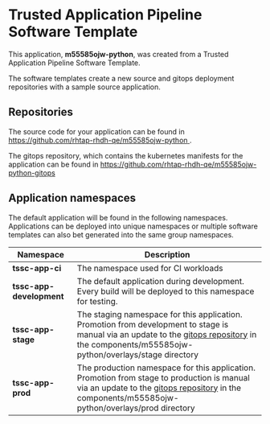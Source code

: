 # Trusted Application Pipeline Software Template

This application, **m55585ojw-python**, was created from a Trusted Application Pipeline Software Template.

The software templates create a new source and gitops deployment repositories with a sample source application. 

## Repositories

The source code for your application can be found in [https://github.com/rhtap-rhdh-qe/m55585ojw-python ](https://github.com/rhtap-rhdh-qe/m55585ojw-python ).
 
The gitops repository, which contains the kubernetes manifests for the application can be found in 
[https://github.com/rhtap-rhdh-qe/m55585ojw-python-gitops ](https://github.com/rhtap-rhdh-qe/m55585ojw-python-gitops ) 

## Application namespaces 

The default application will be found in the following namespaces. Applications can be deployed into unique namespaces or multiple software templates can also bet generated into the same group namespaces.  

|  Namespace   |  Description   |  
| -------- | -------- |
| **tssc-app-ci** | The namespace used for CI workloads |
| **tssc-app-development** | The default application during development. Every build will be deployed to this namespace for testing. |
| **tssc-app-stage** | The staging namespace for this application. Promotion from development to stage is manual via an update to the [gitops repository](https://github.com/rhtap-rhdh-qe/m55585ojw-python-gitops ) in the components/m55585ojw-python/overlays/stage directory |
| **tssc-app-prod** | The production namespace for this application. Promotion from stage to production is manual via an update to the [gitops repository](https://github.com/rhtap-rhdh-qe/m55585ojw-python-gitops ) in the components/m55585ojw-python/overlays/prod directory |